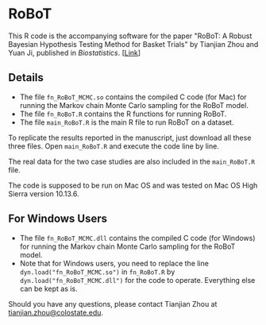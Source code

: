# RoBoT
This R code is the accompanying software for the paper "RoBoT: A Robust Bayesian Hypothesis Testing Method for Basket Trials" by Tianjian Zhou and Yuan Ji, published in *Biostatistics*. [[Link](https://doi.org/10.1093/biostatistics/kxaa005)]

## Details
- The file `fn_RoBoT_MCMC.so` contains the compiled C code (for Mac) for running the Markov chain Monte Carlo sampling for the RoBoT model. 
- The file `fn_RoBoT.R` contains the R functions for running RoBoT. 
- The file `main_RoBoT.R` is the main R file to run RoBoT on a dataset.

To replicate the results reported in the manuscript, just download all these three files. Open `main_RoBoT.R` and execute the code line by line.

The real data for the two case studies are also included in the `main_RoBoT.R` file.

The code is supposed to be run on Mac OS and was tested on Mac OS High Sierra version 10.13.6.

## For Windows Users
- The file `fn_RoBoT_MCMC.dll` contains the compiled C code (for Windows) for running the Markov chain Monte Carlo sampling for the RoBoT model. 
- Note that for Windows users, you need to replace the line `dyn.load("fn_RoBoT_MCMC.so")` in `fn_RoBoT.R` by `dyn.load("fn_RoBoT_MCMC.dll")` for the code to operate. Everything else can be kept as is.

Should you have any questions, please contact Tianjian Zhou at tianjian.zhou@colostate.edu.

